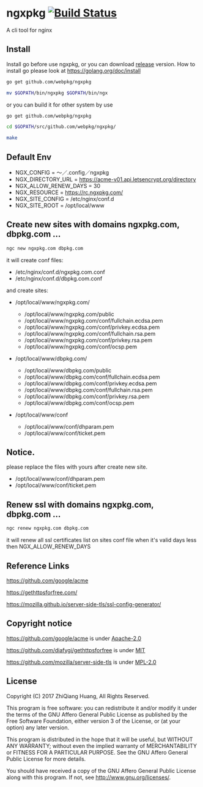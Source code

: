 # ngxpkg [![Build Status](https://travis-ci.org/webpkg/ngxpkg.svg?branch=master)](https://travis-ci.org/webpkg/ngxpkg)

A cli tool for nginx

## Install

Install go before use ngxpkg, or you can download [release](https://github.com/webpkg/ngxpkg/releases) version.
How to install go please look at https://golang.org/doc/install

```bash
go get github.com/webpkg/ngxpkg

mv $GOPATH/bin/ngxpkg $GOPATH/bin/ngx
```

or you can build it for other system by use

```bash
go get github.com/webpkg/ngxpkg

cd $GOPATH/src/github.com/webpkg/ngxpkg/

make
```
## Default Env

* NGX_CONFIG = 〜／.config／ngxpkg
* NGX_DIRECTORY_URL = https://acme-v01.api.letsencrypt.org/directory
* NGX_ALLOW_RENEW_DAYS = 30
* NGX_RESOURCE = https://rc.ngxpkg.com/
* NGX_SITE_CONFIG = /etc/nginx/conf.d
* NGX_SITE_ROOT = /opt/local/www

## Create new sites with domains ngxpkg.com, dbpkg.com ...

```bash
ngc new ngxpkg.com dbpkg.com
```

it will create conf files:

* /etc/nginx/conf.d/ngxpkg.com.conf
* /etc/nginx/conf.d/dbpkg.com.conf

and create sites:

* /opt/local/www/ngxpkg.com/
    - /opt/local/www/ngxpkg.com/public
    - /opt/local/www/ngxpkg.com/conf/fullchain.ecdsa.pem
    - /opt/local/www/ngxpkg.com/conf/privkey.ecdsa.pem
    - /opt/local/www/ngxpkg.com/conf/fullchain.rsa.pem
    - /opt/local/www/ngxpkg.com/conf/privkey.rsa.pem
    - /opt/local/www/ngxpkg.com/conf/ocsp.pem

* /opt/local/www/dbpkg.com/
    - /opt/local/www/dbpkg.com/public
    - /opt/local/www/dbpkg.com/conf/fullchain.ecdsa.pem
    - /opt/local/www/dbpkg.com/conf/privkey.ecdsa.pem
    - /opt/local/www/dbpkg.com/conf/fullchain.rsa.pem
    - /opt/local/www/dbpkg.com/conf/privkey.rsa.pem
    - /opt/local/www/dbpkg.com/conf/ocsp.pem

* /opt/local/www/conf
    - /opt/local/www/conf/dhparam.pem
    - /opt/local/www/conf/ticket.pem

## Notice.

please replace the files with yours after create new site.

* /opt/local/www/conf/dhparam.pem
* /opt/local/www/conf/ticket.pem

## Renew ssl with domains ngxpkg.com, dbpkg.com ...

```bash
ngc renew ngxpkg.com dbpkg.com
```

it will renew all ssl certificates list on sites conf file when it's valid days less then NGX_ALLOW_RENEW_DAYS

## Reference Links

https://github.com/google/acme

https://gethttpsforfree.com/

https://mozilla.github.io/server-side-tls/ssl-config-generator/

## Copyright notice

https://github.com/google/acme is under [Apache-2.0](https://github.com/google/acme/blob/master/LICENSE)

https://github.com/diafygi/gethttpsforfree is under [MIT](https://github.com/diafygi/gethttpsforfree/blob/gh-pages/LICENSE)

https://github.com/mozilla/server-side-tls is under [MPL-2.0](https://github.com/mozilla/server-side-tls/blob/gh-pages/LICENSE)

## License

Copyright (C) 2017 ZhiQiang Huang, All Rights Reserved.

This program is free software: you can redistribute it and/or modify
it under the terms of the GNU Affero General Public License as
published by the Free Software Foundation, either version 3 of the
License, or (at your option) any later version.

This program is distributed in the hope that it will be useful,
but WITHOUT ANY WARRANTY; without even the implied warranty of
MERCHANTABILITY or FITNESS FOR A PARTICULAR PURPOSE.  See the
GNU Affero General Public License for more details.

You should have received a copy of the GNU Affero General Public License
along with this program.  If not, see <http://www.gnu.org/licenses/>.